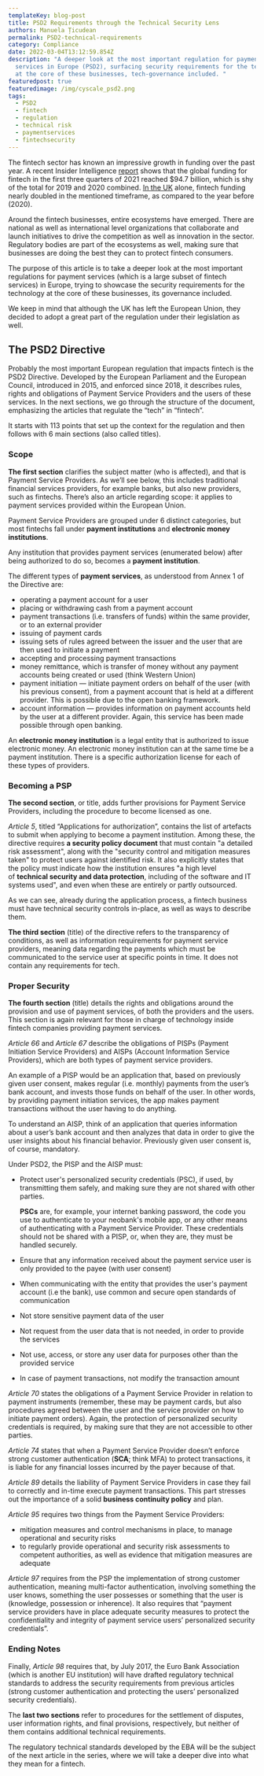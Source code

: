 ```yaml
---
templateKey: blog-post
title: PSD2 Requirements through the Technical Security Lens
authors: Manuela Țicudean
permalink: PSD2-technical-requirements
category: Compliance
date: 2022-03-04T13:12:59.854Z
description: "A deeper look at the most important regulation for payment
  services in Europe (PSD2), surfacing security requirements for the technology
  at the core of these businesses, tech-governance included. "
featuredpost: true
featuredimage: /img/cyscale_psd2.png
tags:
  - PSD2
  - fintech
  - regulation
  - technical risk
  - paymentservices
  - fintechsecurity
---
```

The fintech sector has known an impressive growth in funding over the past year. A recent Insider Intelligence [report](https://www.emarketer.com/content/insider-intelligence-fintech-trends-watch-2022) shows that the global funding for fintech in the first three quarters of 2021 reached $94.7 billion, which is shy of the total for 2019 and 2020 combined. [In the UK](https://member.fintech.global/2021/12/15/uk-fintech-funding-nearly-doubled-in-the-first-three-quarters-of-2021-outpacing-global-average/) alone, fintech funding nearly doubled in the mentioned timeframe, as compared to the year before (2020). 

Around the fintech businesses, entire ecosystems have emerged. There are national as well as international level organizations that collaborate and launch initiatives to drive the competition as well as innovation in the sector. Regulatory bodies are part of the ecosystems as well, making sure that businesses are doing the best they can to protect fintech consumers. 

The purpose of this article is to take a deeper look at the most important regulations for payment services (which is a large subset of fintech services) in Europe, trying to showcase the security requirements for the technology at the core of these businesses, its governance included. 

We keep in mind that although the UK has left the European Union, they decided to adopt a great part of the regulation under their legislation as well.

## The PSD2 Directive

Probably the most important European regulation that impacts fintech is the PSD2 Directive. Developed by the European Parliament and the European Council, introduced in 2015, and enforced since 2018, it describes rules, rights and obligations of Payment Service Providers and the users of these services. In the next sections, we go through the structure of the document, emphasizing the articles that regulate the “tech” in “fintech”.

It starts with 113 points that set up the context for the regulation and then follows with 6 main sections (also called titles).

### Scope

**The first section** clarifies the subject matter (who is affected), and that is Payment Service Providers. As we’ll see below, this includes traditional financial services providers, for example banks, but also new providers, such as fintechs. There’s also an article regarding scope: it applies to payment services provided within the European Union.

Payment Service Providers are grouped under 6 distinct categories, but most fintechs fall under **payment institutions** and **electronic money institutions**.

Any institution that provides payment services (enumerated below) after being authorized to do so, becomes a **payment institution**.

The different types of **payment services**, as understood from Annex 1 of the Directive are: 

* operating a payment account for a user
* placing or withdrawing cash from a payment account
* payment transactions (i.e. transfers of funds) within the same provider, or to an external provider
* issuing of payment cards
* issuing sets of rules agreed between the issuer and the user that are then used to initiate a payment
* accepting and processing payment transactions
* money remittance, which is transfer of money without any payment accounts being created or used (think Western Union)
* payment initiation — initiate payment orders on behalf of the user (with his previous consent), from a payment account that is held at a different provider. This is possible due to the open banking framework.
* account information — provides information on payment accounts held by the user at a different provider. Again, this service has been made possible through open banking.

An **electronic money institution** is a legal entity that is authorized to issue electronic money. An electronic money institution can at the same time be a payment institution. There is a specific authorization license for each of these types of providers.

### Becoming a PSP

**The second section**, or title, adds further provisions for Payment Service Providers, including the procedure to become licensed as one.  

*Article 5*, titled “Applications for authorization”, contains the list of artefacts to submit when applying to become a payment institution. Among these, the directive requires **a security policy document** that must contain "a detailed risk assessment", along with the "security control and mitigation measures taken" to protect users against identified risk. It also explicitly states that the policy must indicate how the institution ensures "a high level of **technical security and data protection**, including of the software and IT systems used", and even when these are entirely or partly outsourced. 

As we can see, already during the application process, a fintech business must have technical security controls in-place, as well as ways to describe them.

**The third section** (title) of the directive refers to the transparency of conditions, as well as information requirements for payment service providers, meaning data regarding the payments which must be communicated to the service user at specific points in time. It does not contain any requirements for tech.

### Proper Security

**The fourth section** (title) details the rights and obligations around the provision and use of payment services, of both the providers and the users. This section is again relevant for those in charge of technology inside fintech companies providing payment services.  

*Article 66* and *Article 67* describe the obligations of PISPs (Payment Initiation Service Providers) and AISPs (Account Information Service Providers), which are both types of payment service providers. 

An example of a PISP would be an application that, based on previously given user consent, makes regular (i.e. monthly) payments from the user’s bank account, and invests those funds on behalf of the user. In other words, by providing payment initiation services, the app makes payment transactions without the user having to do anything.

To understand an AISP, think of an application that queries information about a user’s bank account and then analyzes that data in order to give the user insights about his financial behavior. Previously given user consent is, of course, mandatory.

Under PSD2, the PISP and the AISP must: 

* Protect user's personalized security credentials (PSC), if used, by transmitting them safely, and making sure they are not shared with other parties.

  **PSCs** are, for example, your internet banking password, the code you use to authenticate to your neobank's mobile app, or any other means of authenticating with a Payment Service Provider. These credentials should not be shared with a PISP, or, when they are, they must be handled securely.
* Ensure that any information received about the payment service user is only provided to the payee (with user consent) 
* When communicating with the entity that provides the user's payment account (i.e the bank), use common and secure open standards of communication
* Not store sensitive payment data of the user 
* Not request from the user data that is not needed, in order to provide the services
* Not use, access, or store any user data for purposes other than the provided service
* In case of payment transactions, not modify the transaction amount

*Article 70* states the obligations of a Payment Service Provider in relation to payment instruments (remember, these may be payment cards, but also procedures agreed between the user and the service provider on how to initiate payment orders). Again, the protection of personalized security credentials is required, by making sure that they are not accessible to other parties.

*Article 74* states that when a Payment Service Provider doesn’t enforce strong customer authentication (**SCA**; think MFA) to protect transactions, it is liable for any financial losses incurred by the payer because of that.

*Article 89* details the liability of Payment Service Providers in case they fail to correctly and in-time execute payment transactions. This part stresses out the importance of a solid **business continuity policy** and plan.

*Article 95* requires two things from the Payment Service Providers:

* mitigation measures and control mechanisms in place, to manage operational and security risks
* to regularly provide operational and security risk assessments to competent authorities, as well as evidence that mitigation measures are adequate

*Article 97* requires from the PSP the implementation of strong customer authentication, meaning multi-factor authentication, involving something the user knows, something the user possesses or something that the user is (knowledge, possession or inherence). It also requires that “payment service providers have in place adequate security measures to protect the confidentiality and integrity of payment service users’ personalized security credentials”.

### Ending Notes

Finally, *Article 98* requires that, by July 2017, the Euro Bank Association (which is another EU institution) will have drafted regulatory technical standards to address the security requirements from previous articles (strong customer authentication and protecting the users’ personalized security credentials).

The **last two sections** refer to procedures for the settlement of disputes, user information rights, and final provisions, respectively, but neither of them contains additional technical requirements.

The regulatory technical standards developed by the EBA will be the subject of the next article in the series, where we will take a deeper dive into what they mean for a fintech.